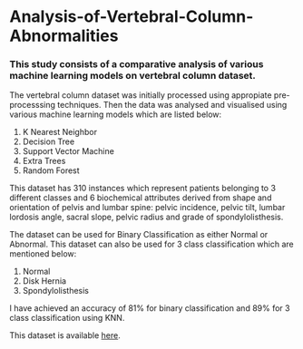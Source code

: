 # Analysis-of-Vertebral-Column-Abnormalities
### This study consists of a comparative analysis of various machine learning models on vertebral column dataset.

The vertebral column dataset was initially processed using appropiate pre-processsing techniques. Then the data was analysed and visualised using various machine learning models which are listed below:
1. K Nearest Neighbor
2. Decision Tree
3. Support Vector Machine
4. Extra Trees
5. Random Forest

This dataset has 310 instances which represent patients belonging to 3 different classes and 6 biochemical attributes derived from shape and orientation of pelvis and lumbar spine: pelvic incidence, pelvic tilt, lumbar lordosis angle, sacral slope,
pelvic radius and grade of spondylolisthesis.

The dataset can be used for Binary Classification as either Normal or Abnormal.
This dataset can also be used for 3 class classification which are mentioned below:
1. Normal
2. Disk Hernia
3. Spondylolisthesis

I have achieved an accuracy of 81% for binary classification and 89% for 3 class classification using KNN.

This dataset is available [here](http://archive.ics.uci.edu/ml/datasets/vertebral+column).
